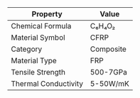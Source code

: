 | Property | Value |
|----------|-------|
| Chemical Formula | C₆H₄O₂ |
| Material Symbol | CFRP |
| Category | Composite |
| Material Type | FRP |
| Tensile Strength | 500-7GPa |
| Thermal Conductivity | 5-50W/mK |